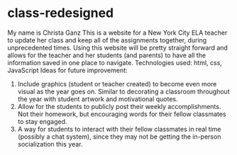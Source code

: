 # class-redesigned
My name is Christa Ganz
This is a website for a New York City ELA teacher to update her class and keep all of the assignments together, during unprecedented times.
Using this website will be pretty straight forward and allows for the teacher and her students (and parents) to have all the information saved in one place to navigate.
Technologies used: html, css, JavaScript
Ideas for future improvement:
1. Include graphics (student or teacher created) to become even more visual as the year goes on. Similar to decorating a classroom throughout the year with student artwork and motivational quotes.
2. Allow for the students to publicly post their weekly accomplishments. Not their homework, but encouraging words for their fellow classmates to stay engaged.
3. A way for students to interact with their fellow classmates in real time (possibly a chat system), since they may not be getting the in-person socialization this year.